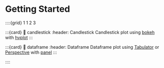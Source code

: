 [hvplot]: https://hvplot.holoviz.org/
[panel]: https://panel.holoviz.org/
[bokeh]: https://bokeh.org/
[Tabulator]: https://panel.holoviz.org/reference/widgets/Tabulator.html
[Perspective]: https://panel.holoviz.org/reference/panes/Perspective.html

# Getting Started

::::{grid} 1 1 2 3

:::{card}
:link: candlestick
:header: Candlestick
Candlestick plot using [bokeh] with [hvplot]
:::

:::{card}
:link: dataframe
:header: Dataframe
Dataframe plot using [Tabulator] or [Perspective] with [panel]
:::

::::